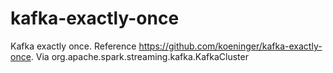 # kafka-exactly-once
Kafka exactly once. 
Reference https://github.com/koeninger/kafka-exactly-once. 
Via org.apache.spark.streaming.kafka.KafkaCluster

